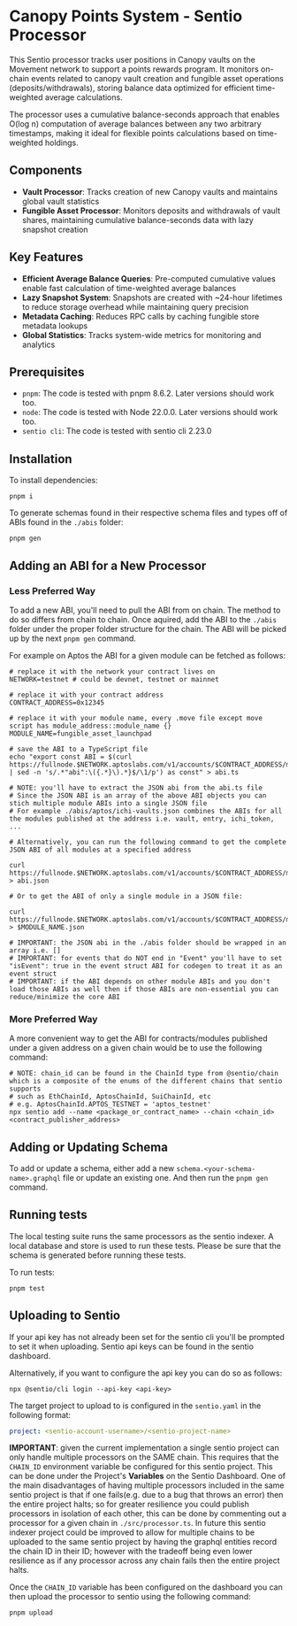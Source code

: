# Canopy Points System - Sentio Processor

This Sentio processor tracks user positions in Canopy vaults on the Movement network to support a points rewards program. It monitors on-chain events related to canopy vault creation and fungible asset operations (deposits/withdrawals), storing balance data optimized for efficient time-weighted average calculations.

The processor uses a cumulative balance-seconds approach that enables O(log n) computation of average balances between any two arbitrary timestamps, making it ideal for flexible points calculations based on time-weighted holdings.

## Components

- **Vault Processor**: Tracks creation of new Canopy vaults and maintains global vault statistics
- **Fungible Asset Processor**: Monitors deposits and withdrawals of vault shares, maintaining cumulative balance-seconds data with lazy snapshot creation

## Key Features

- **Efficient Average Balance Queries**: Pre-computed cumulative values enable fast calculation of time-weighted average balances
- **Lazy Snapshot System**: Snapshots are created with ~24-hour lifetimes to reduce storage overhead while maintaining query precision
- **Metadata Caching**: Reduces RPC calls by caching fungible store metadata lookups
- **Global Statistics**: Tracks system-wide metrics for monitoring and analytics

## Prerequisites

- `pnpm`: The code is tested with pnpm 8.6.2. Later versions should work too.
- `node`: The code is tested with Node 22.0.0. Later versions should work too.
- `sentio cli`: The code is tested with sentio cli 2.23.0

## Installation

To install dependencies:

```shell
pnpm i
```

To generate schemas found in their respective schema files and types off of ABIs found in the `./abis` folder:

```shell
pnpm gen
```

## Adding an ABI for a New Processor

### Less Preferred Way

To add a new ABI, you'll need to pull the ABI from on chain. The method to do so differs from chain to chain. Once aquired, add the ABI to the `./abis` folder under the proper folder structure for the chain. The ABI will be picked up by the next `pnpm gen` command.

For example on Aptos the ABI for a given module can be fetched as follows:

```shell
# replace it with the network your contract lives on
NETWORK=testnet # could be devnet, testnet or mainnet

# replace it with your contract address
CONTRACT_ADDRESS=0x12345

# replace it with your module name, every .move file except move script has module_address::module_name {}
MODULE_NAME=fungible_asset_launchpad

# save the ABI to a TypeScript file
echo "export const ABI = $(curl https://fullnode.$NETWORK.aptoslabs.com/v1/accounts/$CONTRACT_ADDRESS/module/$MODULE_NAME | sed -n 's/.*"abi":\({.*}\).*}$/\1/p') as const" > abi.ts

# NOTE: you'll have to extract the JSON abi from the abi.ts file
# Since the JSON ABI is an array of the above ABI objects you can stich multiple module ABIs into a single JSON file
# For example ./abis/aptos/ichi-vaults.json combines the ABIs for all the modules published at the address i.e. vault, entry, ichi_token, ...

# Alternatively, you can run the following command to get the complete JSON ABI of all modules at a specified address

curl https://fullnode.$NETWORK.aptoslabs.com/v1/accounts/$CONTRACT_ADDRESS/modules > abi.json

# Or to get the ABI of only a single module in a JSON file:

curl https://fullnode.$NETWORK.aptoslabs.com/v1/accounts/$CONTRACT_ADDRESS/module/$MODULE_NAME > $MODULE_NAME.json

# IMPORTANT: the JSON abi in the ./abis folder should be wrapped in an array i.e. []
# IMPORTANT: for events that do NOT end in "Event" you'll have to set "isEvent": true in the event struct ABI for codegen to treat it as an event struct
# IMPORTANT: if the ABI depends on other module ABIs and you don't load those ABIs as well then if those ABIs are non-essential you can reduce/minimize the core ABI
```

### More Preferred Way

A more convenient way to get the ABI for contracts/modules published under a given address on a given chain would be to use the following command:

```shell
# NOTE: chain_id can be found in the ChainId type from @sentio/chain which is a composite of the enums of the different chains that sentio supports
# such as EthChainId, AptosChainId, SuiChainId, etc
# e.g. AptosChainId.APTOS_TESTNET = 'aptos_testnet'
npx sentio add --name <package_or_contract_name> --chain <chain_id> <contract_publisher_address>
```

## Adding or Updating Schema

To add or update a schema, either add a new `schema.<your-schema-name>.graphql` file or update an existing one. And then run the `pnpm gen` command.

## Running tests

The local testing suite runs the same processors as the sentio indexer.
A local database and store is used to run these tests. Please be sure that the schema is generated before running these tests.

To run tests:

```shell
pnpm test
```

## Uploading to Sentio

If your api key has not already been set for the sentio cli you'll be prompted to set it when uploading. Sentio api keys can be found in the sentio dashboard.

Alternatively, if you want to configure the api key you can do so as follows:

```shell
npx @sentio/cli login --api-key <api-key>
```

The target project to upload to is configured in the `sentio.yaml` in the following format:

```yaml
project: <sentio-account-username>/<sentio-project-name>
```

**IMPORTANT**: given the current implementation a single sentio project can only handle multiple processors on the SAME chain.
This requires that the `CHAIN_ID` environment variable be configured for this sentio project. This can be done under the Project's **Variables** on the Sentio Dashboard. One of the main disadvantages of having multiple processors included in the same sentio project is that if one fails(e.g. due to a bug that throws an error) then the entire project halts; so for greater resilience you could publish processors in isolation of each other, this can be done by commenting out a processor for a given chain in `./src/processor.ts`. In future this sentio indexer project could be improved to allow for multiple chains to be uploaded to the same sentio project by having the graphql entities record the chain ID in their ID; however with the tradeoff being even lower resilience as if any processor across any chain fails then the entire project halts.

Once the `CHAIN_ID` variable has been configured on the dashboard you can then upload the processor to sentio using the following command:

```shell
pnpm upload
```
